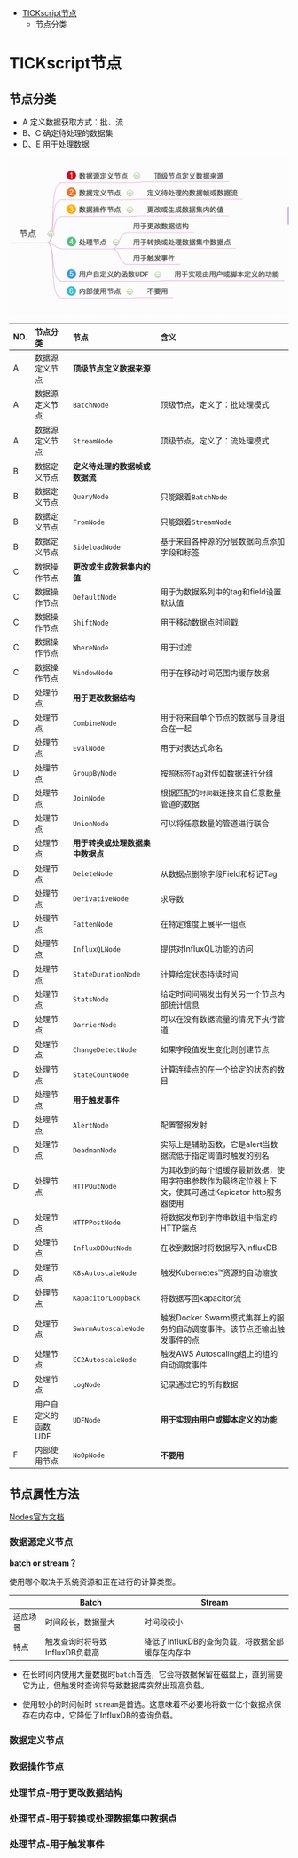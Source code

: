 <!-- TOC depthFrom:1 depthTo:6 withLinks:1 updateOnSave:1 orderedList:0 -->

- [TICKscript节点](#tickscript节点)
	- [节点分类](#节点分类)

<!-- /TOC -->
# TICKscript节点

## 节点分类

* A 定义数据获取方式：批、流
* B、C 确定待处理的数据集
* D、E 用于处理数据

![](pic/dag_03.jpg)

|NO.|节点分类|节点|含义|
|:--|:--|:--|:--|
|A|数据源定义节点|**顶级节点定义数据来源**||
|A|数据源定义节点|`BatchNode`|顶级节点，定义了：批处理模式|
|A|数据源定义节点|`StreamNode`|顶级节点，定义了：流处理模式|
|B|数据定义节点|**定义待处理的数据帧或数据流**||
|B|数据定义节点|`QueryNode`|只能跟着`BatchNode`|
|B|数据定义节点|`FromNode`|只能跟着`StreamNode`|
|B|数据定义节点|`SideloadNode`| 基于来自各种源的分层数据向点添加字段和标签 |
|C|数据操作节点|**更改或生成数据集内的值**||
|C|数据操作节点|`DefaultNode`|用于为数据系列中的tag和field设置默认值|
|C|数据操作节点|`ShiftNode`|用于移动数据点时间戳|
|C|数据操作节点|`WhereNode`|用于过滤|
|C|数据操作节点|`WindowNode`|用于在移动时间范围内缓存数据|
|D|处理节点|**用于更改数据结构**||
|D|处理节点|`CombineNode`|用于将来自单个节点的数据与自身组合在一起|
|D|处理节点|`EvalNode`|用于对表达式命名|
|D|处理节点|`GroupByNode`|按照标签`Tag`对传如数据进行分组|
|D|处理节点|`JoinNode`|根据匹配的`时间戳`连接来自任意数量管道的数据|
|D|处理节点|`UnionNode`|可以将任意数量的管道进行联合|
|D|处理节点|**用于转换或处理数据集中数据点**||
|D|处理节点|`DeleteNode`|从数据点删除字段Field和标记Tag|
|D|处理节点|`DerivativeNode`|求导数|
|D|处理节点|`FattenNode`|在特定维度上展平一组点|
|D|处理节点|`InfluxQLNode`|提供对InfluxQL功能的访问|
|D|处理节点|`StateDurationNode`|计算给定状态持续时间|
|D|处理节点|`StatsNode`|给定时间间隔发出有关另一个节点内部统计信息|
|D|处理节点|`BarrierNode`        | 可以在没有数据流量的情况下执行管道|
|D|处理节点|`ChangeDetectNode`   | 如果字段值发生变化则创建节点|
|D|处理节点|`StateCountNode`     | 计算连续点的在一个给定的状态的数目|
|D|处理节点|**用于触发事件**||
|D|处理节点|`AlertNode`|配置警报发射|
|D|处理节点|`DeadmanNode`|实际上是辅助函数，它是alert当数据流低于指定阈值时触发的别名|
|D|处理节点|`HTTPOutNode`|为其收到的每个组缓存最新数据，使用字符串参数作为最终定位器上下文，使其可通过Kapicator http服务器使用|
|D|处理节点|`HTTPPostNode`|将数据发布到字符串数组中指定的HTTP端点|
|D|处理节点|`InfluxDBOutNode`|在收到数据时将数据写入InfluxDB|
|D|处理节点|`K8sAutoscaleNode`|触发Kubernetes™资源的自动缩放|
|D|处理节点|`KapacitorLoopback`|将数据写回kapacitor流|
|D|处理节点|`SwarmAutoscaleNode` | 触发Docker Swarm模式集群上的服务的自动调度事件。该节点还输出触发事件的点|
|D|处理节点|`EC2AutoscaleNode`   | 触发AWS Autoscaling组上的组的自动调度事件|
|D|处理节点|`LogNode`|记录通过它的所有数据|
|E|用户自定义的函数UDF|`UDFNode`|**用于实现由用户或脚本定义的功能**|
|F|内部使用节点|`NoOpNode`|**不要用**|


## 节点属性方法

[Nodes官方文档](https://docs.influxdata.com/kapacitor/v1.5/nodes/)

### 数据源定义节点

**batch or stream？**

使用哪个取决于系统资源和正在进行的计算类型。



|          | Batch                          | Stream                                           |
| -------- | ------------------------------ | ------------------------------------------------ |
| 适应场景 | 时间段长，数据量大             | 时间段较小                                       |
| 特点     | 触发查询时将导致InfluxDB负载高 | 降低了InfluxDB的查询负载，将数据全部缓存在内存中 |

* 在长时间内使用大量数据时`batch`首选，它会将数据保留在磁盘上，直到需要它为止，但触发时查询将导致数据库突然出现高负载。

* 使用较小的时间帧时 `stream`是首选。这意味着不必要地将数十亿个数据点保存在内存中，它降低了InfluxDB的查询负载。


### 数据定义节点


### 数据操作节点

### 处理节点-用于更改数据结构

### 处理节点-用于转换或处理数据集中数据点

### 处理节点-用于触发事件

